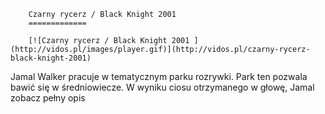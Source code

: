 
        Czarny rycerz / Black Knight 2001 
        =============
        
        [![Czarny rycerz / Black Knight 2001 ](http://vidos.pl/images/player.gif)](http://vidos.pl/czarny-rycerz-black-knight-2001)
        
        
 Jamal Walker pracuje w tematycznym parku rozrywki. Park ten pozwala bawić się w średniowiecze. W wyniku ciosu otrzymanego w głowę, Jamal zobacz pełny opis
    